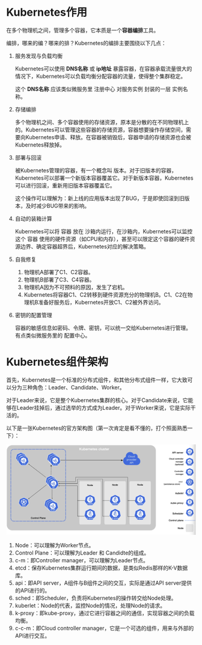 # Kubernetes作用

在多个物理机之间，管理多个容器，它本质是一个**容器编排**工具。

编排，哪来的编？哪来的排？Kubernetes的编排主要围绕以下几点：

1. 服务发现与负载均衡

   Kubernetes可以使用 **DNS名称** 或 **ip地址** 暴露容器，在容器承载流量很大的情况下，Kubernetes可以负载均衡分配容器的流量，使得整个集群稳定。

   这个 **DNS名称** 应该类似微服务里 注册中心 对服务实例 封装的一层 实例名称。

2. 存储编排

   多个物理机之间、多个容器使用的存储资源，原本是分散的在不同物理机上的。Kubernetes可以管理这些容器的存储资源，容器想要操作存储空间，需要向Kubernetes申请、释放。在容器被销毁后，容器申请的存储资源也会被Kubernetes释放掉。

3. 部署与回滚

   被Kubernetes管理的容器，有一个概念叫 版本。对于旧版本的容器，Kubernetes可以部署一个新版本容器覆盖它。对于新版本容器，Kubernetes可以进行回滚，重新用旧版本容器覆盖它。

   这个操作可以理解为：新上线的应用版本出现了BUG，于是即使回滚到旧版本，及时减少BUG带来的影响。

4. 自动的装箱计算

   Kubernetes可以将 容器 放在 沙箱内运行，在沙箱内，Kubernetes可以监控这个 容器 使用的硬件资源（如CPU和内存），甚至可以限定这个容器的硬件资源边界、确定容器超界后，Kubernetes对应的解决策略。

5. 自我修复

   1. 物理机A部署了C1、C2容器。
   2. 物理机B部署了C3、C4容器。
   3. 物理机A因为不可预料的原因，发生了宕机。
   4. Kubernetes将容器C1、C2转移到硬件资源充分的物理机B。C1、C2在物理机B准备好服务后，Kubernetes开放C1、C2被外界访问。

6. 密钥的配置管理

   容器的敏感信息如密码、令牌、密钥，可以统一交给Kubernetes进行管理。有点类似微服务里的 配置中心。

# Kubernetes组件架构

首先，Kubernetes是一个标准的分布式组件，和其他分布式组件一样，它大致可以分为三种角色：Leader、Candidate、Worker。

对于Leader来说，它是整个Kubernetes集群的核心。对于Candidate来说，它能够在Leader挂掉后，通过选举的方式成为Leader。对于Worker来说，它是实际干活的。

以下是一张Kubernetes的官方架构图（第一次肯定是看不懂的，打个照面熟悉一下）：

![01](01-Kubernetes基础概念.assets/01.jpg)

1. Node：可以理解为Worker节点。
2. Control Plane：可以理解为Leader 和 Candidte的组成。
3. c-m：即Controller manager，可以理解为Leader节点。
4. etcd：保存Kubernetes集群运行期间的数据，是类似Redis那样的K-V数据库。
5. api：即API server，A组件与B组件之间的交互，实际是通过API server提供的API进行的。
6. sched：即Scheduler，负责将Kubernetes的操作转交给Node处理。
7. kuberlet：Node的代表，监控Node的情况，处理Node的请求。
8. k-proxy：即kube-proxy，通过它进行容器之间的通信，实现容器之间的负载均衡。
9. c-c-m：即Cloud controller manager，它是一个可选的组件，用来与外部的API进行交互。

